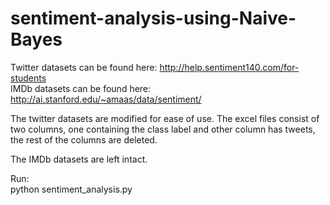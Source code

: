 # sentiment-analysis-using-Naive-Bayes  

Twitter datasets can be found here: http://help.sentiment140.com/for-students   
IMDb datasets can be found here: http://ai.stanford.edu/~amaas/data/sentiment/  
 
The twitter datasets are modified for ease of use. The excel files consist of two columns, one containing the class label and other column has tweets, the rest of the columns are deleted.  
 
The IMDb datasets are left intact.  
 
Run:  
python sentiment_analysis.py


